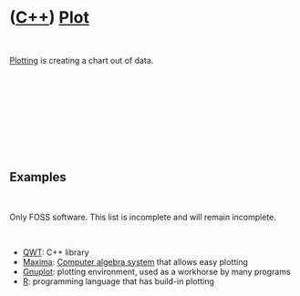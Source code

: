 



 

 

 

 

 

([C++](Cpp.md)) [Plot](CppPlot.md)
====================================

 

[Plotting](CppPlot.md) is creating a chart out of data.

 

 

 

 

 

Examples
--------

 

Only FOSS software. This list is incomplete and will remain incomplete.

 

-   [QWT](CppQwt.md): C++ library
-   [Maxima](CppMaxima.md): [Computer algebra system](CppCas.md) that
    allows easy plotting
-   [Gnuplot](CppGnuplot.md): plotting environment, used as a workhorse
    by many programs
-   [R](R.md): programming language that has build-in plotting

 

 

 

 

 





 



